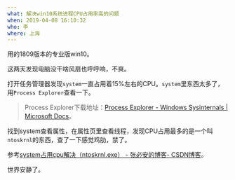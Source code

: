 ```yaml
---
what: 解决win10系统进程CPU占用率高的问题
when: 2019-04-08 16:10:32
who: 李
where: 上海
---
```


用的1809版本的专业版win10。

<!-- more -->

这两天发现电脑没干啥风扇也呼呼响，不爽。

打开任务管理器发现`system`一直占用着15%左右的CPU。`system`里东西太多了，用`Process Explorer`查看一下。

> Process Explorer下载地址：[Process Explorer - Windows Sysinternals | Microsoft Docs](https://docs.microsoft.com/en-us/sysinternals/downloads/process-explorer)。

找到system查看属性，在属性页里查看线程，发现CPU占用最多的是一个叫`ntoskrnl`的东西，查了一下感觉鸡肋，禁了。

参考[system占用cpu解决（ntoskrnl.exe） - 张必安的博客- CSDN博客](https://blog.csdn.net/qq_41772936/article/details/82852495)。

世界安静了。
